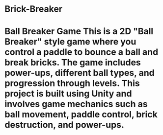 # Brick-Breaker
# Ball Breaker Game  This is a 2D "Ball Breaker" style game where you control a paddle to bounce a ball and break bricks. The game includes power-ups, different ball types, and progression through levels. This project is built using Unity and involves game mechanics such as ball movement, paddle control, brick destruction, and power-ups.
